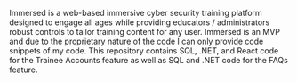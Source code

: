 Immersed is a web-based immersive cyber security training platform designed to engage all ages while providing educators / administrators robust controls to tailor training content for any user. Immersed is an MVP and due to the proprietary nature of the code I can only provide code snippets of my code. This repository contains SQL, .NET, and React code for the Trainee Accounts feature as well as SQL and .NET code for the FAQs feature.
